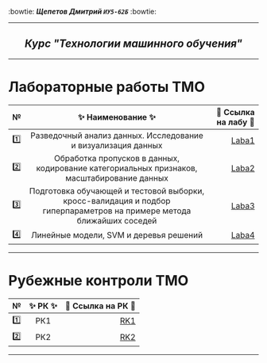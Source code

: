 :bowtie:
***Щепетов Дмитрий `ИУ5-62Б`*** 
:bowtie:
</p>

___

<h2 align="center"><i>Курс "Технологии машинного обучения"</i></h2>

___


#   **Лабораторные работы ТМО**


| №| :sparkles: Наименование :sparkles:   |:round_pushpin: Ссылка на лабу :round_pushpin:|
| ------------- |:------------------:| -----:|
| :one: | Разведочный анализ данных. Исследование и визуализация данных   | [Laba1]() |
| :two: | Обработка пропусков в данных, кодирование категориальных признаков, масштабирование данных  | [Laba2]() |
| :three: | Подготовка обучающей и тестовой выборки, кросс-валидация и подбор гиперпараметров на примере метода ближайших соседей | [Laba3]()  |
| :four: | Линейные модели, SVM и деревья решений | [Laba4]() |

___

#   **Рубежные контроли ТМО**

| №| :sparkles: РК :sparkles:   |:round_pushpin: Ссылка на РК :round_pushpin:|
| ------------- |:------------------:| -----:|
| :one: | РК1   | [RK1]()|
| :two: | РК2   | [RK2]()|

___
